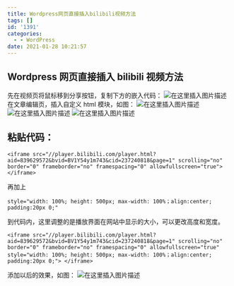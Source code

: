 ```yaml
---
title: Wordpress网页直接插入bilibili视频方法
tags: []
id: '1391'
categories:
  - - WordPress
date: 2021-01-28 10:21:57
---
```


## Wordpress 网页直接插入 bilibili 视频方法

先在视频页将鼠标移到分享按钮，复制下方的嵌入代码： ![在这里插入图片描述](https://images.gitbook.cn/2d9b7010-610e-11eb-bbd4-0996478cd7aa) 在文章编辑页，插入自定义 html 模块，如图： ![在这里插入图片描述](https://images.gitbook.cn/69620500-610e-11eb-bbd4-0996478cd7aa) ![在这里插入图片描述](https://images.gitbook.cn/815bb700-610e-11eb-81b4-8f1b543b0395) ![在这里插入图片描述](https://images.gitbook.cn/99ca4ae0-610e-11eb-a8aa-992450a0658d)

## 粘贴代码：

```markup
<iframe src="//player.bilibili.com/player.html?aid=839629572&bvid=BV1Y54y1m743&cid=237240818&page=1" scrolling="no" border="0" frameborder="no" framespacing="0" allowfullscreen="true"> </iframe>
```

再加上

```markup
style="width: 100%; height: 500px; max-width: 100%；align:center; padding:20px 0;"
```

到代码内，这里调整的是播放界面在网站中显示的大小，可以更改高度和宽度。

```markup
<iframe src="//player.bilibili.com/player.html?aid=839629572&bvid=BV1Y54y1m743&cid=237240818&page=1" scrolling="no" border="0" frameborder="no" framespacing="0" allowfullscreen="true" style="width: 100%; height: 500px; max-width: 100%；align:center; padding:20px 0;"> </iframe>
```

添加以后的效果，如图： ![在这里插入图片描述](https://images.gitbook.cn/395dbba0-610f-11eb-842d-6da6a21c1104)